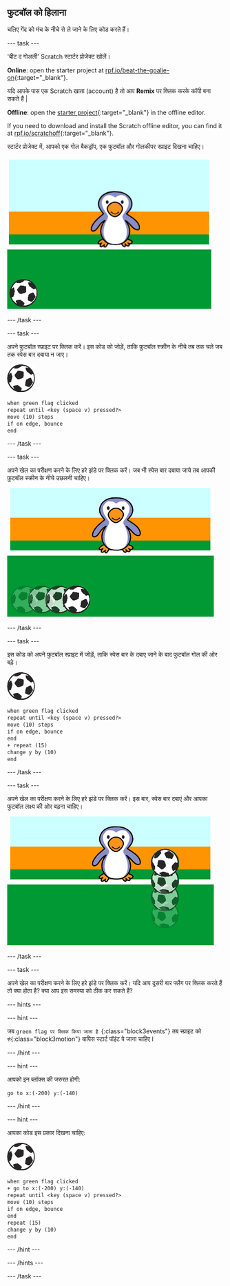 ## फुटबॉल को हिलाना

चलिए गेंद को मंच के नीचे से ले जाने के लिए कोड करते हैं।

--- task ---

'बीट द गोअली' Scratch स्टार्टर प्रोजेक्ट खोलें।

**Online**: open the starter project at [rpf.io/beat-the-goalie-on](https://rpf.io/beat-the-goalie-on){:target="_blank"}.

यदि आपके पास एक Scratch खाता (account) है तो आप **Remix** पर क्लिक करके कॉपी बना सकते हैं |

**Offline**: open the [starter project](https://rpf.io/p/en/beat-the-goalie-go){:target="_blank"} in the offline editor.

If you need to download and install the Scratch offline editor, you can find it at [rpf.io/scratchoff](https://rpf.io/scratchoff){:target="_blank"}.

स्टार्टर प्रोजेक्ट में, आपको एक गोल बैकड्रॉप, एक फुटबॉल और गोलकीपर स्प्राइट दिखना चाहिए।

![स्टार्टर प्रोजेक्ट](images/goalie-starter.png)

--- /task ---

--- task ---

अपने फुटबॉल स्प्राइट पर क्लिक करें। इस कोड को जोड़ें, ताकि फ़ुटबॉल स्क्रीन के नीचे तब तक चले जब तक स्पेस बार दबाया न जाए।

![फुटबॉल स्प्राइट](images/football-sprite.png)

```blocks3
when green flag clicked
repeat until <key (space v) pressed?>
move (10) steps
if on edge, bounce
end
```

--- /task ---

--- task ---

अपने खेल का परीक्षण करने के लिए हरे झंडे पर क्लिक करें। जब भी स्पेस बार दबाया जाये तब आपकी फ़ुटबॉल स्क्रीन के नीचे उछलनी चाहिए।

![स्क्रीनशॉट](images/goalie-football-move-test.png)

--- /task ---

--- task ---

इस कोड को अपने फुटबॉल स्प्राइट में जोड़ें, ताकि स्पेस बार के दबाए जाने के बाद फुटबॉल गोल की ओर बढ़े।

![फुटबॉल स्प्राइट](images/football-sprite.png)

```blocks3
when green flag clicked
repeat until <key (space v) pressed?>
move (10) steps
if on edge, bounce
end
+ repeat (15)
change y by (10)
end
```

--- /task ---

--- task ---

अपने खेल का परीक्षण करने के लिए हरे झंडे पर क्लिक करें। इस बार, स्पेस बार दबाएं और आपका फुटबॉल लक्ष्य की ओर बढ़ना चाहिए।

![स्क्रीनशॉट](images/goalie-football-ypos-test.png)

--- /task ---

--- task ---

अपने खेल का परीक्षण करने के लिए हरे झंडे पर क्लिक करें। यदि आप दूसरी बार फ्लैग पर क्लिक करते हैं तो क्या होता है? क्या आप इस समस्या को ठीक कर सकते हैं?

--- hints ---

--- hint ---

जब `green flag पर क्लिक किया जाता है `{:class="block3events"} तब  स्प्राइट को ` से `{:class="block3motion"} वापिस स्टार्ट पॉइंट पे जाना चाहिए I

--- /hint ---

--- hint ---

आपको इन ब्लॉक्स की जरुरत होगी:

```blocks3
go to x:(-200) y:(-140)
```

--- /hint ---

--- hint ---

आपका कोड इस प्रकार दिखना चाहिए:

![फुटबॉल स्प्राइट](images/football-sprite.png)

```blocks3
when green flag clicked
+ go to x:(-200) y:(-140)
repeat until <key (space v) pressed?>
move (10) steps
if on edge, bounce
end
repeat (15)
change y by (10)
end
```

--- /hint ---

--- /hints ---

--- /task ---

